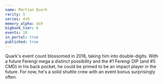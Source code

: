 ```yaml
---
name: Martian Quark
rarity: 5
series: ds9
memory_alpha: ds9
bigbook_tier: 8
events: 10
in_portal: true
published: true
---
```


Quark's event count blossomed in 2018, taking him into double-digits. With a future Ferengi mega a distinct possibility and the #1 Ferengi DIP (and #5 CMD) in his back pocket, he could be primed to be an impact player in the future. For now, he's a solid shuttle crew with an event bonus surprisingly often.
